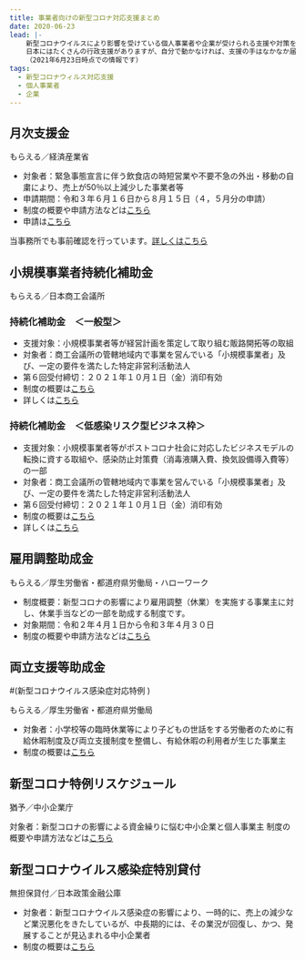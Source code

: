 ```yaml
---
title: 事業者向けの新型コロナ対応支援まとめ
date: 2020-06-23
lead: |-
    新型コロナウイルスにより影響を受けている個人事業者や企業が受けられる支援や対策をまとめました。
    日本にはたくさんの行政支援がありますが、自分で動かなければ、支援の手はなかなか届きません。事業者のみなさん、頑張りましょうね！
    （2021年6月23日時点での情報です）
tags:
  - 新型コロナウィルス対応支援
  - 個人事業者
  - 企業
---
```

## 月次支援金

もらえる／経済産業省

<panel text="個人事業者等" number="10" unit="万円" note="最大"></panel>

<panel text="中小法人" number="20" unit="万円" note="最大"></panel>

- 対象者：緊急事態宣言に伴う飲食店の時短営業や不要不急の外出・移動の自粛により、売上が50％以上減少した事業者等
- 申請期間：令和３年６月１６日から８月１５日（４，５月分の申請）
- 制度の概要や申請方法などは[こちら](https://ichijishienkin.go.jp/getsujishienkin/)
- 申請は[こちら](https://reception.ichijishienkin.go.jp/login)

当事務所でも事前確認を行っています。[詳しくはこちら](https://shiokaze.net/covid-19-support/support4-1)

## 小規模事業者持続化補助金

もらえる／日本商工会議所

### 持続化補助金　＜一般型＞

<panel text="補助率2/3" number="50" unit="万円" note="上限"></panel>

- 支援対象：小規模事業者等が経営計画を策定して取り組む販路開拓等の取組
- 対象者：商工会議所の管轄地域内で事業を営んでいる「小規模事業者」及び、一定の要件を満たした特定非営利活動法人
- 第６回受付締切：２０２１年１０月１日（金）消印有効
- 制度の概要は[こちら](https://seisansei.smrj.go.jp/pdf/0102.pdf)
- 詳しくは[こちら](https://r1.jizokukahojokin.info/files/5616/2313/6932/koubo_r1_ver11.pdf)

### 持続化補助金　＜低感染リスク型ビジネス枠＞

<panel text="補助率3/4" number="100" unit="万円" note="上限"></panel>

- 支援対象：小規模事業者等がポストコロナ社会に対応したビジネスモデルの転換に資する取組や、感染防止対策費（消毒液購入費、換気設備導入費等）の一部
- 対象者：商工会議所の管轄地域内で事業を営んでいる「小規模事業者」及び、一定の要件を満たした特定非営利活動法人
- 第６回受付締切：２０２１年１０月１日（金）消印有効
- 制度の概要は[こちら](https://seisansei.smrj.go.jp/pdf/0102.pdf)
- 詳しくは[こちら](https://r1.jizokukahojokin.info/files/5616/2313/6932/koubo_r1_ver11.pdf)


## 雇用調整助成金

もらえる／厚生労働省・都道府県労働局・ハローワーク

<panel text="対象労働者１人１日" number="1.5" unit="万円" note="上限"></panel>

- 制度概要：新型コロナの影響により雇用調整（休業）を実施する事業主に対し、休業手当などの一部を助成する制度です。
- 対象期間：令和２年４月１日から令和３年４月３０日
- 制度の概要や申請方法などは[こちら](https://www.mhlw.go.jp/stf/seisakunitsuite/bunya/koyou_roudou/koyou/kyufukin/pageL07.html)

## 両立支援等助成金　
#(新型コロナウイルス感染症対応特例 )

もらえる／厚生労働省・都道府県労働局

<panel text="対象労働者１人当たり" number="5" unit="万円"></panel>

- 対象者：小学校等の臨時休業等により子どもの世話をする労働者のために有給休暇制度及び両立支援制度を整備し、有給休暇の利用者が生じた事業主
- 制度の概要は[こちら](https://www.mhlw.go.jp/content/000756789.pdf)

## 新型コロナ特例リスケジュール

猶予／中小企業庁

対象者：新型コロナの影響による資金繰りに悩む中小企業と個人事業主
制度の概要や申請方法などは[こちら](https://www.chusho.meti.go.jp/keiei/saisei/2020/200406saisei.html)

## 新型コロナウイルス感染症特別貸付

無担保貸付／日本政策金融公庫

- 対象者：新型コロナウイルス感染症の影響により、一時的に、売上の減少など業況悪化をきたしているが、中長期的には、その業況が回復し、かつ、発展することが見込まれる中小企業者
- 制度の概要は[こちら](https://www.jfc.go.jp/n/finance/search/covid_19_t.html)
